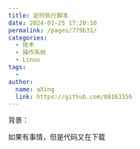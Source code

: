 ```yaml
---
title: 定时执行脚本
date: 2024-01-25 17:20:10
permalink: /pages/779b31/
categories:
  - 技术
  - 操作系统
  - Linux
tags:
  - 
author: 
  name: aXing
  link: https://github.com/08163356
---
```


背景：

如果有事情，但是代码又在下载<!-- more -->
